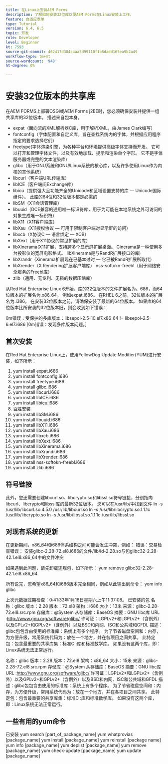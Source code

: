 ```yaml
---
title: 在Linux上安装AEM Forms
description: 了解如何安装32位库以便AEM Forms在Linux安装上工作。
feature: 自适应表单
type: Tutorial
version: 6.4, 6.5
topic: 开发
role: Developer
level: Beginner
kt: 7593
source-git-commit: 462417d384c4aa5d99110f1b8dadd165ea9b2a49
workflow-type: tm+mt
source-wordcount: '948'
ht-degree: 0%

---
```



# 安装32位版本的共享库

在AEM FORMS上部署OSGi或AEM Forms j2EE时，您必须确保安装并提供一组共享库的32位版本。  描述来自包本身。

* expat（面向流的XML解析器C库，用于解析XML，由James Clark编写）
* fontconfig（字体配置和自定义库，旨在查找系统内的字体，并根据应用程序指定的要求选择它们）
* freetype(字体渲染引擎，为各种平台和环境提供高级字体支持而开发。 它可以打开和管理字体文件，以及有效地加载、提示和渲染单个字形。 它不是字体服务器或完整的文本渲染库)
* glibc（用于GNU系统和GNU/Linux系统的核心库，以及许多使用Linux作为内核的其他系统）
* libcurl（客户端URL传输库）
* libICE（客户端间Exchange库）
* libicu（提供强大且功能齐全的Unicode和区域设置支持的库 — Unicode国际组件）。 此库的64位和32位版本都是必需的
* libSM（X11会话管理库）
* libuuid（DCE兼容的通用唯一标识符库，用于为可能在本地系统之外可访问的对象生成唯一标识符）
* libX11（X11客户端库）
* libXau（X11授权协议 — 可用于限制客户端对显示屏的访问）
* libxcb（X协议C — 语言绑定 — XCB）
* libXext（用于X11协议的常见扩展的库）
* libXinerama(X11扩展，支持跨多个显示屏扩展桌面。 Cinerama是一种使用多台投影仪的宽屏电影格式。 libXinerama是与RandR扩展接口的库)
* libXrandr（Xinerama扩展现在已基本过时 — 它已被RandR扩展所取代）
* libXrender（X Rendering扩展客户端库）
nss-softokn-freebl（用于网络安全服务的Freebl库）
* zlib（通用、无专利、无损的数据压缩库）

从Red Hat Enterprise Linux 6开始，库的32位版本的文件扩展名为。686，而64位版本的扩展名为.x86_64。 例如expat.i686。 在RHEL 6之前，32位版本的扩展名为.i386。 在安装32位版本之前，请确保安装了最新的64位版本。 如果库的64位版本比所安装的32位版本旧，则会收到如下错误：

0m错误：受保护的多库版本：libsepol-2.5-10.el7.x86_64 != libsepol-2.5-6.el7.i686 [0m错误：发现多库版本问题。]

## 首次安装

在Red Hat Enterprise Linux上，使用YellowDog Update Modifier(YUM)进行安装，如下所示：

1. yum install expat.i686
2. yum install fontconfig.i686
3. yum install freetype.i686
4. yum install glibc.i686
5. yum install libcurl.i686
6. yum install libICE.i686
7. yum install libicu.i686
8. 百胜安装
9. yum install libSM.i686
10. yum install libuuid.i686
11. yum install libX11.i686
12. yum install libXau.i686
13. yum install libxcb.i686
14. yum install libXext.i686
15. yum install libXinerama.i686
16. yum install libXrandr.i686
17. yum install libXrender.i686
18. yum install nss-softokn-freebl.i686
19. yum install zlib.i686

## 符号链接

此外，您还需要创建libcurl.so、libcrypto.so和libssl.so符号链接，分别指向libcurl、libcrypto和libssl库的最新32位版本。 您可以在/usr/lib/中找到文件
ln -s /usr/lib/libcurl.so.4.5.0 /usr/lib/libcurl.so
ln -s /usr/lib/libcrypto.so.1.1.1c /usr/lib/libcrypto.so
ln -s /usr/lib/libssl.so.1.1.1c /usr/lib/libssl.so

## 对现有系统的更新

在更新期间，x86_64和i686体系结构之间可能会发生冲突，例如：
错误：交易检查错误：
安装glibc-2.28-72.el8.i686的文件/lib/ld-2.28.so与包glibc32-2.28-42.1.el8.x86_64中的文件冲突

如果遇到此问题，请先卸载违规包，如下所示：
yum remove glibc32-2.28-42.1.el8.x86_64

所有说完，您希望x86_64和i686版本完全相同，例如从此输出到命令：
yom info glibc

上次元数据过期检查：0:41:33年1月18日星期六上午11:37:08。
已安装的包
名称：glibc
版本：2.28
版本：72.el8
架构：i686
大小：13米
来源：glibc-2.28-72.el8.src.rpm
存储库：@System
从存储库：BaseOS
摘要：GNU libc库
URL :http://www.gnu.org/software/glibc/
许可证：LGPLv2+和LGPLv2+（含例外）以及GPLv2+和GPLv2+（含例外）以及BSD和内网、ISC和公共域和GFDL
描述：glibc包包含由使用的标准库：系统上有多个程序。 为了节省磁盘空间和：内存，为方便升级，常用系统代码为：放在一个地方，并在各项目之间共享。 此特定包：包含最重要的共享库集：标准C :库和标准数学库。 如果没有这两个库，即：Linux系统无法正常运行。

名称：glibc
版本：2.28
版本：72.el8
架构：x86_64
大小：15米
来源：glibc-2.28-72.el8.src.rpm
存储库：@System
从存储库：BaseOS
摘要：GNU libc库
URL :http://www.gnu.org/software/glibc/
许可证：LGPLv2+和LGPLv2+（含例外）以及GPLv2+和GPLv2+（含例外）以及BSD和内网、ISC和公共域和GFDL
描述：glibc包包含由使用的标准库：系统上有多个程序。 为了节省磁盘空间和：内存，为方便升级，常用系统代码为：放在一个地方，并在各项目之间共享。 此特定包：包含最重要的共享库集：标准C :库和标准数学库。 如果没有这两个库，即：Linux系统无法正常运行。

## 一些有用的yum命令

已安装
yum search [part_of_package_name]
yum whatprovias [package_name]
yum install [package_name]
yum reinstall [package name]
yum info [package_name]
yum deplist [package_name]
yum remove [package_name]
yum check-update [package_name]
yum update [package_name]
